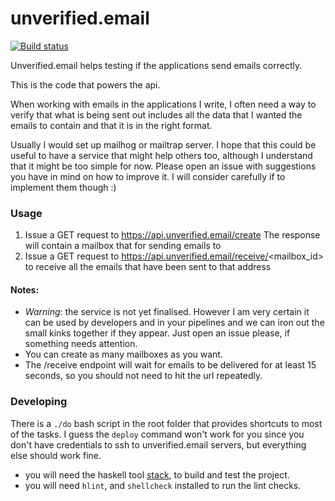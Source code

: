# unverified.email

[![Build status](https://badge.buildkite.com/4338542261546f44f15b79a71bbba84b88e0472e4f81a2ded4.svg)](https://buildkite.com/unverified-dot-email/api)

Unverified.email helps testing if the applications send emails correctly. 

This is the code that powers the api.

When working with emails in the applications I write, I often need 
a way to verify that what is being sent out includes all the data
that I wanted the emails to contain and that it is in the right
format.

Usually I would set up mailhog or mailtrap server. I hope that
this could be useful to have a service that might help others too, 
although I understand that it might be too simple for now. Please
open an issue with suggestions you have in mind on how to improve
it. I will consider carefully if to implement them though :)

### Usage

1. Issue a GET request to https://api.unverified.email/create
   The response will contain a mailbox that for sending emails to
2. Issue a GET request to https://api.unverified.email/receive/<mailbox_id> 
   to receive all the emails that have been sent to that address
  
#### Notes:
- *Warning*: the service is not yet finalised. However I am very certain
  it can be used by developers and in your pipelines and we can iron out
  the small kinks together if they appear. Just open an issue please, if
  something needs attention.
- You can create as many mailboxes as you want.
- The /receive endpoint will wait for emails to be delivered for at least 15 
  seconds, so you should not need to hit the url repeatedly.

### Developing

There is a `./do` bash script in the root folder that provides shortcuts
to most of the tasks. I guess the `deploy` command won't
work for you since you don't have credentials to ssh to 
unverified.email servers, but everything else should work fine.

- you will need the haskell tool [stack](https://tech.fpcomplete.com/haskell/get-started),
to build and test the project.
- you will need `hlint`, and `shellcheck` installed to run the lint checks.



